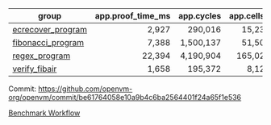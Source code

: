 | group | app.proof_time_ms | app.cycles | app.cells_used | leaf.proof_time_ms | leaf.cycles | leaf.cells_used |
| -- | -- | -- | -- | -- | -- | -- |
| [ecrecover_program](https://github.com/openvm-org/openvm/blob/benchmark-results/benchmarks-pr/1154/individual/ecrecover-be61764058e10a9b4c6ba2564401f24a65f1e536.md) |<div style='text-align: right'> 2,927 </div>  | <div style='text-align: right'> 290,016 </div>  | <div style='text-align: right'> 15,230,037 </div>  |- | - | - |
| [fibonacci_program](https://github.com/openvm-org/openvm/blob/benchmark-results/benchmarks-pr/1154/individual/fibonacci-be61764058e10a9b4c6ba2564401f24a65f1e536.md) |<div style='text-align: right'> 7,388 </div>  | <div style='text-align: right'> 1,500,137 </div>  | <div style='text-align: right'> 51,505,102 </div>  |- | - | - |
| [regex_program](https://github.com/openvm-org/openvm/blob/benchmark-results/benchmarks-pr/1154/individual/regex-be61764058e10a9b4c6ba2564401f24a65f1e536.md) |<div style='text-align: right'> 22,394 </div>  | <div style='text-align: right'> 4,190,904 </div>  | <div style='text-align: right'> 165,028,173 </div>  |- | - | - |
| [verify_fibair](https://github.com/openvm-org/openvm/blob/benchmark-results/benchmarks-pr/1154/individual/verify_fibair-be61764058e10a9b4c6ba2564401f24a65f1e536.md) |<div style='text-align: right'> 1,658 </div>  | <div style='text-align: right'> 195,372 </div>  | <div style='text-align: right'> 8,122,024 </div>  |- | - | - |


Commit: https://github.com/openvm-org/openvm/commit/be61764058e10a9b4c6ba2564401f24a65f1e536

[Benchmark Workflow](https://github.com/openvm-org/openvm/actions/runs/12577770616)
